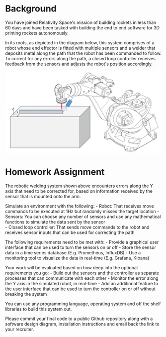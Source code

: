 # Background

You have joined Relativity Space's mission of building rockets in less than 60 days and have been tasked with building the end to end software for 3D printing rockets autonomously. 

In its roots, as depicted in the diagram below, this system comprises of a robot whose end effector is fitted with multiple sensors and a welder that deposits metal along the path that the robot has been commanded to follow. To correct for any errors along the path, a closed loop controller receives feedback from the sensors and adjusts the robot's position accordingly.

![alt text](images/welding-robot.JPG?raw=true "Robotic Welding System")

# Homework Assignment

The robotic welding system shown above encounters errors along the Y axis that need to be corrected for, based on information received by the sensor that is mounted onto the arm.

Simulate an environment with the following:
	- Robot: That receives move commands to be executed at 1Hz but randomly misses the target location
	- Sensors: You can choose any number of sensors and use any mathematical functions to simulate the data sent by the sensor	
	- Closed loop controller: That sends move commands to the robot and receives sensor inputs that can be used for correcting the path
	
The following requirements need to be met with:
	- Provide a graphical user interface that can be used to turn the sensors on or off
	- Store the sensor data in a time series database (E.g. Prometheus, InfluxDB)
	- Use a monitoring tool to visualize the data in real-time (E.g. Grafana, Kibana)

Your work will be evaluated based on how deep into the optional requirements you go:
	- Build out the sensors and the controller as separate processes that can communicate with each other
	- Monitor the error along the Y axis in the simulated robot, in real-time
	- Add an additional feature to the user interface that can be used to turn the controller on or off without breaking the system

You can use any programming language, operating system and off the shelf libraries to build this system out.

Please commit your final code to a public Github repository along with a software design diagram, installation instructions and email back the link to your recruiter.


